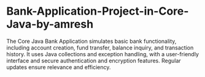 # Bank-Application-Project-in-Core-Java-by-amresh
The Core Java Bank Application simulates basic bank functionality, including account creation, fund transfer, balance inquiry, and transaction history. It uses Java collections and exception handling, with a user-friendly interface and secure authentication and encryption features. Regular updates ensure relevance and efficiency.
